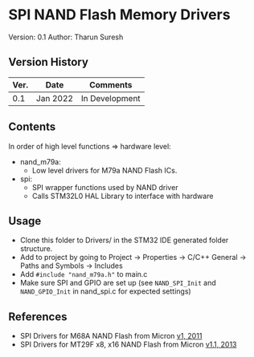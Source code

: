 # SPI NAND Flash Memory Drivers

   Version:     0.1
   Author:      Tharun Suresh 

## Version History

Ver. |      Date      |     Comments     |
---  |      ---       |       ---        |
0.1	 |	  Jan 2022    |  In Development  | 					


## Contents

In order of high level functions => hardware level: 
- nand_m79a:
  - Low level drivers for M79a NAND Flash ICs. 
- spi:
  - SPI wrapper functions used by NAND driver
  - Calls STM32L0 HAL Library to interface with hardware

## Usage 

- Clone this folder to Drivers/ in the STM32 IDE generated folder structure. 
- Add to project by going to Project -> Properties -> C/C++ General -> Paths and Symbols -> Includes
- Add `#include "nand_m79a.h"` to main.c
- Make sure SPI and GPIO are set up (see `NAND_SPI_Init` and `NAND_GPIO_Init` in nand_spi.c for expected settings)

## References 
- SPI Drivers for M68A NAND Flash from Micron [v1, 2011](https://media-www.micron.com/-/media/client/global/documents/products/nand-flash-software/mt29f_1gb-32gb_nand_driver.zip?rev=d418de6415a44bc98a55d30068b30494)
- SPI Drivers for MT29F x8, x16 NAND Flash from Micron [v1.1, 2013](https://micron.com)


